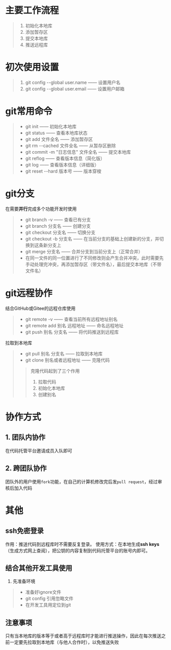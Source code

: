 ﻿# 主要工作流程

> 1. 初始化本地库
> 2. 添加暂存区
> 3. 提交本地库
> 4. 推送远程库

# 初次使用设置
> 1. git config --global user.name —— 设置用户名
> 2. git config --global user.email —— 设置用户邮箱

# git常用命令

> - git init —— 初始化本地库
> - git status —— 查看本地库状态
> - git add 文件全名 —— 添加暂存区
> - git rm --cached 文件全名 —— 从暂存区删除
> - git commit -m "日志信息" 文件全名 —— 提交本地库
> - git reflog —— 查看版本信息（简化版）
> - git log —— 查看版本信息（详细版）
> - git reset --hard 版本号 —— 版本穿梭

# git分支

在需要**并行**完成多个功能开发时使用
> - git branch -v —— 查看已有分支
> - git branch 分支名 —— 创建分支
> - git checkout 分支名 —— 切换分支
> - git checkout -b 分支名 —— 在当前分支的基础上创建新的分支，并切换到这条新分支上
> - git merge 分支名 —— 合并分支到当前分支上（正常合并）
> - 在同一文件的同一位置进行了不同修改则会产生合并冲突，此时需要先手动处理完冲突，再添加暂存区（带文件名），最后提交本地库（不带文件名）

# git远程协作

结合GitHub或Gitee的远程仓库使用
> - git remote -v —— 查看当前所有远程地址别名
> - git remote add 别名 远程地址 —— 命名远程地址
> - git push 别名 分支名 —— 将代码推送到远程库

拉取到本地库
> - git pull 别名 分支名 —— 拉取到本地库
> - git clone 别名或者远程地址 —— 克隆代码
> > 克隆代码起到了三个作用
> > 1. 拉取代码
> > 2. 初始化本地库
> > 3. 创建别名

# 协作方式

## 1. 团队内协作

在代码托管平台邀请成员入队即可

## 2. 跨团队协作

团队外的用户使用`fork`功能，在自己的计算机修改完后发`pull request`，经过审核后加入代码

# 其他

## ssh免密登录

作用：推送代码到远程库时不需要反复登录。
使用方式：在本地生成**ssh keys**（生成方式网上查阅），把公钥的内容复制到代码托管平台的账号内即可。

## 结合其他开发工具使用

1. 先准备环境
> - 准备好ignore文件
> - git config 引用忽略文件
> - 在开发工具用定位到git

## 注意事项

只有当本地库的版本等于或者高于远程库时才能进行推送操作，因此在每次推送之前一定要先拉取到本地库（与他人合作时），以免推送失败
